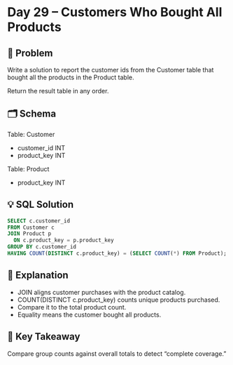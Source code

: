 # Day 29 – Customers Who Bought All Products

## 📖 Problem
Write a solution to report the customer ids from the Customer table that bought all the products in the Product table.

Return the result table in any order.

## 🗂 Schema
Table: Customer  
- customer_id INT  
- product_key INT  

Table: Product  
- product_key INT  

## 💡 SQL Solution
```sql
SELECT c.customer_id
FROM Customer c
JOIN Product p
  ON c.product_key = p.product_key
GROUP BY c.customer_id
HAVING COUNT(DISTINCT c.product_key) = (SELECT COUNT(*) FROM Product);
```

## 🧠 Explanation
- JOIN aligns customer purchases with the product catalog.  
- COUNT(DISTINCT c.product_key) counts unique products purchased.  
- Compare it to the total product count.  
- Equality means the customer bought all products.  

## 🔑 Key Takeaway
Compare group counts against overall totals to detect “complete coverage.”
